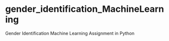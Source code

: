 # gender_identification_MachineLearning
Gender Identification Machine Learning Assignment in Python

